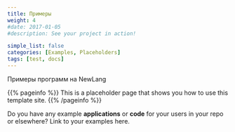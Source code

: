 ```yaml
---
title: Примеры
weight: 4
#date: 2017-01-05
#description: See your project in action!

simple_list: false
categories: [Examples, Placeholders]
tags: [test, docs]
---
```


Примеры программ на NewLang

{{% pageinfo %}}
This is a placeholder page that shows you how to use this template site.
{{% /pageinfo %}}

Do you have any example **applications** or **code** for your users in your repo
or elsewhere? Link to your examples here.

